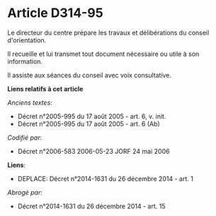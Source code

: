 # Article D314-95

Le directeur du centre prépare les travaux et délibérations du conseil d'orientation.

Il recueille et lui transmet tout document nécessaire ou utile à son information.

Il assiste aux séances du conseil avec voix consultative.

**Liens relatifs à cet article**

_Anciens textes_:

  - Décret n°2005-995 du 17 août 2005 - art. 6, v. init.
  - Décret n°2005-995 du 17 août 2005 - art. 6 (Ab)

_Codifié par_:

  - Décret n°2006-583 2006-05-23 JORF 24 mai 2006

**Liens**:

  - DEPLACE: Décret n°2014-1631 du 26 décembre 2014 - art. 1

_Abrogé par_:

  - Décret n°2014-1631 du 26 décembre 2014 - art. 15
